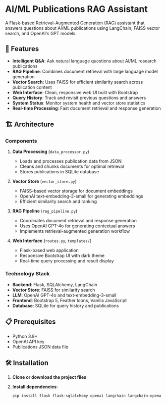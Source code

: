 # AI/ML Publications RAG Assistant

A Flask-based Retrieval-Augmented Generation (RAG) assistant that answers questions about AI/ML publications using LangChain, FAISS vector search, and OpenAI's GPT models.

## 🚀 Features

- **Intelligent Q&A**: Ask natural language questions about AI/ML research publications
- **RAG Pipeline**: Combines document retrieval with large language model generation
- **Vector Search**: Uses FAISS for efficient similarity search across publication content
- **Web Interface**: Clean, responsive web UI built with Bootstrap
- **Query History**: Track and revisit previous questions and answers
- **System Status**: Monitor system health and vector store statistics
- **Real-time Processing**: Fast document retrieval and response generation

## 🏗️ Architecture

### Components

1. **Data Processing** (`data_processor.py`)
   - Loads and processes publication data from JSON
   - Cleans and chunks documents for optimal retrieval
   - Stores publications in SQLite database

2. **Vector Store** (`vector_store.py`)
   - FAISS-based vector storage for document embeddings
   - OpenAI text-embedding-3-small for generating embeddings
   - Efficient similarity search and ranking

3. **RAG Pipeline** (`rag_pipeline.py`)
   - Coordinates document retrieval and response generation
   - Uses OpenAI GPT-4o for generating contextual answers
   - Implements retrieval-augmented generation workflow

4. **Web Interface** (`routes.py`, `templates/`)
   - Flask-based web application
   - Responsive Bootstrap UI with dark theme
   - Real-time query processing and result display

### Technology Stack

- **Backend**: Flask, SQLAlchemy, LangChain
- **Vector Store**: FAISS for similarity search
- **LLM**: OpenAI GPT-4o and text-embedding-3-small
- **Frontend**: Bootstrap 5, Feather Icons, Vanilla JavaScript
- **Database**: SQLite for query history and publications

## 📋 Prerequisites

- Python 3.8+
- OpenAI API key
- Publications JSON data file

## 🛠️ Installation

1. **Clone or download the project files**

2. **Install dependencies**:
   ```bash
   pip install flask flask-sqlalchemy openai langchain langchain-openai faiss-cpu python-dotenv
   